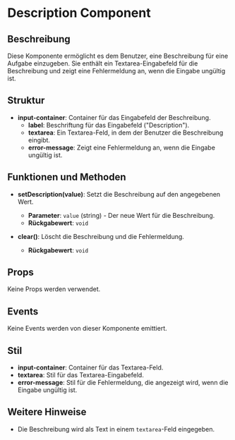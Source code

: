 # Description Component

## Beschreibung
Diese Komponente ermöglicht es dem Benutzer, eine Beschreibung für eine Aufgabe einzugeben. Sie enthält ein Textarea-Eingabefeld für die Beschreibung und zeigt eine Fehlermeldung an, wenn die Eingabe ungültig ist.

## Struktur
- **input-container**: Container für das Eingabefeld der Beschreibung.
  - **label**: Beschriftung für das Eingabefeld ("Description").
  - **textarea**: Ein Textarea-Feld, in dem der Benutzer die Beschreibung eingibt.
  - **error-message**: Zeigt eine Fehlermeldung an, wenn die Eingabe ungültig ist.

## Funktionen und Methoden
- **setDescription(value)**: Setzt die Beschreibung auf den angegebenen Wert.
  - **Parameter**: `value` (string) - Der neue Wert für die Beschreibung.
  - **Rückgabewert**: `void`

- **clear()**: Löscht die Beschreibung und die Fehlermeldung.
  - **Rückgabewert**: `void`

## Props
Keine Props werden verwendet.

## Events
Keine Events werden von dieser Komponente emittiert.

## Stil
- **input-container**: Container für das Textarea-Feld.
- **textarea**: Stil für das Textarea-Eingabefeld.
- **error-message**: Stil für die Fehlermeldung, die angezeigt wird, wenn die Eingabe ungültig ist.

## Weitere Hinweise
- Die Beschreibung wird als Text in einem `textarea`-Feld eingegeben. 

